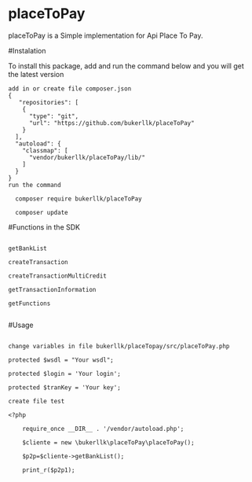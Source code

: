 # placeToPay

placeToPay is a Simple implementation for  Api Place To Pay.

#Instalation

To install this package, add and run the command below and you will get the latest version
```
add in or create file composer.json
{
   "repositories": [
    {
      "type": "git",
      "url": "https://github.com/bukerllk/placeToPay"
    }
  ],
  "autoload": {
	"classmap": [
	  "vendor/bukerllk/placeToPay/lib/"
	]
  }
}
run the command

  composer require bukerllk/placeToPay

  composer update

```
#Functions in the SDK

```

getBankList

createTransaction

createTransactionMultiCredit

getTransactionInformation

getFunctions


```
#Usage


```

change variables in file bukerllk/placeTopay/src/placeToPay.php

protected $wsdl = "Your wsdl";

protected $login = 'Your login';

protected $tranKey = 'Your key';

create file test

<?php

	require_once __DIR__ . '/vendor/autoload.php';

	$cliente = new \bukerllk\placeToPay\placeToPay();

	$p2p=$cliente->getBankList();

	print_r($p2p1);

```








